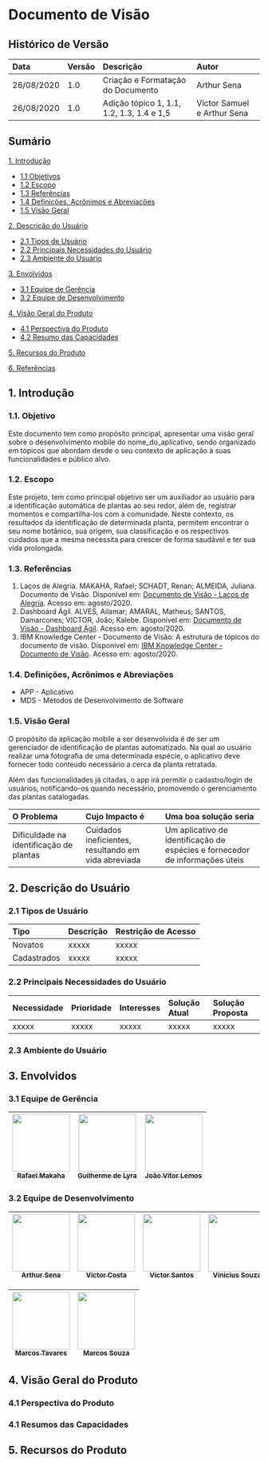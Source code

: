 # Documento de Visão

## Histórico de Versão
| Data | Versão | Descrição | Autor |
| :--- | :--- | :--- | :--- |
| 26/08/2020 | 1.0 | Criação e Formatação do Documento  | Arthur Sena |
| 26/08/2020 | 1.0 | Adição tópico 1, 1.1, 1.2, 1.3, 1.4 e 1,5  | Victor Samuel e Arthur Sena|


## Sumário
[1. Introdução](#1-introdução)

* [1.1 Objetivos](#11-objetivos)
* [1.2 Escopo](#12-escopo)
* [1.3 Referências](#12-referências)
* [1.4 Definições, Acrônimos e Abreviações](#12-definições-acrônimos-e-abreviações)
* [1.5 Visão Geral](#12-visão-geral)


[2. Descrição do Usuário](#2-descrição-do-usuário)

* [2.1 Tipos de Usuário](#21-tipos-de-usuário)
* [2.2 Principais Necessidades do Usuário](#22-principais-necessidades-do-usuário)
* [2.3 Ambiente do Usuário](#23-ambiente-do-usuário)

[3. Envolvidos](#3-envolvidos)

* [3.1 Equipe de Gerência](#31-equipe-de-gerência)
* [3.2 Equipe de Desenvolvimento](#32-equipe-de-desenvolvimento)

[4. Visão Geral do Produto](#4-visão-geral-do-produto)

* [4.1 Perspectiva do Produto](#41-perspectiva-do-produto)
* [4.2 Resumo das Capacidades](#42-declaração-de-posição-do-produto)

[5. Recursos do Produto](#5-recursos-do-produto)

[6. Referências](#6-referências)

## **1. Introdução**

### 1.1. Objetivo
Este documento tem como propósito principal, apresentar uma visão geral sobre o desenvolvimento mobile do nome_do_aplicativo, sendo organizado em tópicos que abordam desde o seu contexto de aplicação à suas funcionalidades e público alvo.

### 1.2. Escopo
Este projeto, tem como principal objetivo ser um auxiliador ao usuário para a identificação automática de plantas ao seu redor, além de, registrar momentos e compartilha-los com a comunidade. Neste contexto, os resultados da identificação de determinada planta, permitem encontrar o seu nome botânico, sua origem, sua classificação e os respectivos cuidados que a mesma necessita para crescer de forma saudável e ter sua vida prolongada.  

### 1.3. Referências
1. Laços de Alegria. MAKAHA, Rafael; SCHADT, Renan; ALMEIDA, Juliana. Documento de Visão. Disponível em: [Documento de Visão - Laços de Alegria](https://github.com/fga-eps-mds/2018.1-Lacos-da-Alegria/blob/develop/docs/vision_document.md). Acesso em: agosto/2020.
2. Dashboard Ágil. ALVES, Ailamar; AMARAL, Matheus; SANTOS, Damarcones; VICTOR, João; Kalebe. Disponível em: [Documento de Visão - Dashboard Ágil](https://github.com/fga-eps-mds/2019.2-DashboardAgil-Wiki/blob/master/docs/produto/doc_visao.md). Acesso em: agosto/2020.
3. IBM Knowledge Center - Documento de Visão: A estrutura de tópicos do documento de visão. Disponível em: [IBM Knowledge Center - Documento de Visão](https://www.ibm.com/support/knowledgecenter/pt-br/SSWMEQ_4.0.6/com.ibm.rational.rrm.help.doc/topics/r_vision_doc.html). Acesso em: agosto/2020.

### 1.4. Definições, Acrônimos e Abreviações
* APP - Aplicativo
* MDS - Métodos de Desenvolvimento de Software

### 1.5. Visão Geral

O propósito da aplicação mobile a ser desenvolvida é de ser um gerenciador de identificação de plantas automatizado. Na qual ao usuário realizar uma fotografia de uma determinada espécie, o aplicativo deve fornecer todo conteúdo necessário a cerca da planta retratada.

Além das funcionalidades já citadas, o app irá permitir o cadastro/login de usuários, notificando-os quando necessário, promovendo o gerenciamento das plantas catalogadas.

| O Problema | Cujo Impacto é | Uma boa solução seria |
| :--- | :--- | :--- |
| Dificuldade na identificação de plantas | Cuidados ineficientes, resultando em vida abreviada | Um aplicativo de identificação de espécies e fornecedor de informações úteis |


## **2. Descrição do Usuário**

### 2.1 Tipos de Usuário

| Tipo | Descrição | Restrição de Acesso |
| :--- | :--- | :--- |
| Novatos | xxxxx | xxxxx |
| Cadastrados | xxxxx | xxxxx |

### 2.2 Principais Necessidades do Usuário

| Necessidade | Prioridade | Interesses | Solução Atual | Solução Proposta |
| :--- | :--- | :--- | :--- | :--- |
| xxxxx | xxxxx | xxxxx | xxxxx | xxxxx |

### 2.3 Ambiente do Usuário

## 3. Envolvidos

### 3.1 Equipe de Gerência

[<img src="https://avatars3.githubusercontent.com/u/20361663?s=460&u=91d226496735d780af309d15ef57215b8fd5613b&v=4" width=115 > <br> <sub> Rafael Makaha </sub>](https://github.com/rafaelmakaha) | [<img src="https://avatars0.githubusercontent.com/u/23236957?s=460&u=10315bc4ccdf022ace9b7492a9596d23e7f576bd&v=4" width=115 > <br> <sub> Guilherme de Lyra </sub>](https://github.com/guilhermedelyra) | [<img src="https://avatars2.githubusercontent.com/u/23479533?s=460&u=5225cd85f2c478a548ff3a4bf34668169ae08143&v=4" width=115 > <br> <sub> João Vítor Lemos </sub>](https://github.com/joaovitorml) |
| :---: | :---: | :---: |  

### 3.2 Equipe de Desenvolvimento

[<img src="https://avatars1.githubusercontent.com/u/49957403?s=460&u=170776941473671902ffee948e33b4a012829359&v=4" width=115 > <br> <sub> Arthur Sena </sub>](https://github.com/senaarth) | [<img src="https://avatars3.githubusercontent.com/u/50213514?s=460&u=9b36991005026e3b3131bf87e89354e55b323682&v=4" width=115 > <br> <sub> Victor Costa </sub>](https://github.com/V100k) | [<img src="https://avatars1.githubusercontent.com/u/52058094?s=460&u=7a8909576cb173c2fd1c4b83ad3ccb36348b6f9d&v=4" width=115 > <br> <sub> Victor Santos </sub>](https://github.com/victordsantoss) | [<img src="https://avatars2.githubusercontent.com/u/49957412?s=460&u=e00cf30e0bc8a0931c7fb736eff5f751cc3a5181&v=4" width=115 > <br> <sub> Vinicius Souza </sub>](https://github.com/faco400) | 
| :---: | :---: | :---: |  :---: |

[<img src="https://avatars1.githubusercontent.com/u/42779015?s=460&u=23417272f4f68c9b439c151af03799fdd16021b9&v=4" width=115 > <br> <sub> Marcos Tavares </sub>](https://github.com/marcosgtavares) | [<img src="https://avatars2.githubusercontent.com/u/40834597?s=460&u=f4f3b8839567fb6967b08b548cd6d1a28865e374&v=4" width=115 > <br> <sub> Marcos Souza </sub>](https://github.com/marcosgtavares) |
| :---: | :---: | 

## 4. Visão Geral do Produto

### 4.1 Perspectiva do Produto

### 4.1 Resumos das Capacidades

## 5. Recursos do Produto

